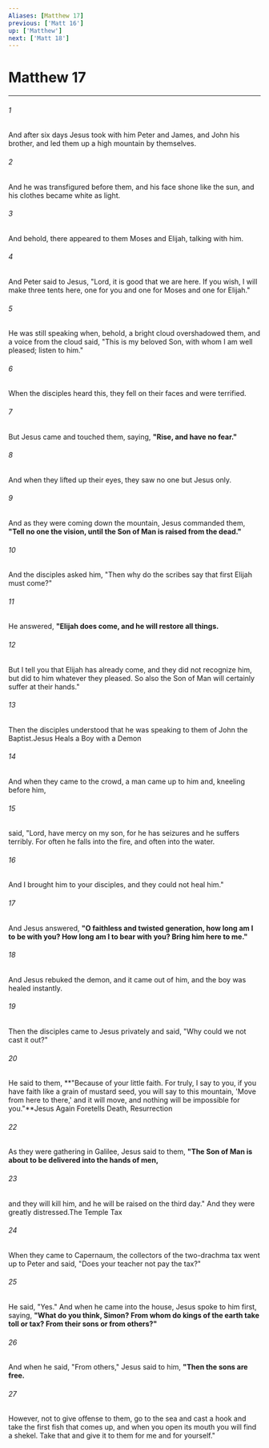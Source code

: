 ```yaml
---
Aliases: [Matthew 17]
previous: ['Matt 16']
up: ['Matthew']
next: ['Matt 18']
---
```

# Matthew 17

***

 

###### 1 
And after six days Jesus took with him Peter and James, and John his brother, and led them up a high mountain by themselves. 
 

###### 2 
And he was transfigured before them, and his face shone like the sun, and his clothes became white as light. 
 

###### 3 
And behold, there appeared to them Moses and Elijah, talking with him. 
 

###### 4 
And Peter said to Jesus, "Lord, it is good that we are here. If you wish, I will make three tents here, one for you and one for Moses and one for Elijah." 
 

###### 5 
He was still speaking when, behold, a bright cloud overshadowed them, and a voice from the cloud said, "This is my beloved Son, with whom I am well pleased; listen to him." 
 

###### 6 
When the disciples heard this, they fell on their faces and were terrified. 
 

###### 7 
But Jesus came and touched them, saying, **"Rise, and have no fear."** 
 

###### 8 
And when they lifted up their eyes, they saw no one but Jesus only.
 
 

###### 9 
And as they were coming down the mountain, Jesus commanded them, **"Tell no one the vision, until the Son of Man is raised from the dead."** 
 

###### 10 
And the disciples asked him, "Then why do the scribes say that first Elijah must come?" 
 

###### 11 
He answered, **"Elijah does come, and he will restore all things.** 
 

###### 12 
But I tell you that Elijah has already come, and they did not recognize him, but did to him whatever they pleased. So also the Son of Man will certainly suffer at their hands." 
 

###### 13 
Then the disciples understood that he was speaking to them of John the Baptist.Jesus Heals a Boy with a Demon
 
 

###### 14 
And when they came to the crowd, a man came up to him and, kneeling before him, 
 

###### 15 
said, "Lord, have mercy on my son, for he has seizures and he suffers terribly. For often he falls into the fire, and often into the water. 
 

###### 16 
And I brought him to your disciples, and they could not heal him." 
 

###### 17 
And Jesus answered, **"O faithless and twisted generation, how long am I to be with you? How long am I to bear with you? Bring him here to me."** 
 

###### 18 
And Jesus rebuked the demon, and it came out of him, and the boy was healed instantly. 
 

###### 19 
Then the disciples came to Jesus privately and said, "Why could we not cast it out?" 
 

###### 20 
He said to them, **"Because of your little faith. For truly, I say to you, if you have faith like a grain of mustard seed, you will say to this mountain, 'Move from here to there,' and it will move, and nothing will be impossible for you."**Jesus Again Foretells Death, Resurrection
 
 

###### 22 
As they were gathering in Galilee, Jesus said to them, **"The Son of Man is about to be delivered into the hands of men,** 
 

###### 23 
and they will kill him, and he will be raised on the third day." And they were greatly distressed.The Temple Tax
 
 

###### 24 
When they came to Capernaum, the collectors of the two-drachma tax went up to Peter and said, "Does your teacher not pay the tax?" 
 

###### 25 
He said, "Yes." And when he came into the house, Jesus spoke to him first, saying, **"What do you think, Simon? From whom do kings of the earth take toll or tax? From their sons or from others?"** 
 

###### 26 
And when he said, "From others," Jesus said to him, **"Then the sons are free.** 
 

###### 27 
However, not to give offense to them, go to the sea and cast a hook and take the first fish that comes up, and when you open its mouth you will find a shekel. Take that and give it to them for me and for yourself."
 
